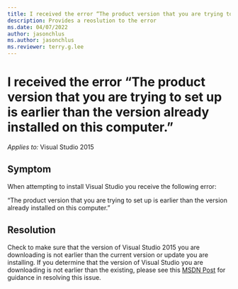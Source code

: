 ```yaml
---
title: I received the error “The product version that you are trying to set up is earlier than the version already installed on this computer.”
description: Provides a reoslution to the error
ms.date: 04/07/2022
author: jasonchlus
ms.author: jasonchlus
ms.reviewer: terry.g.lee
---
```


# I received the error “The product version that you are trying to set up is earlier than the version already installed on this computer.”

_Applies to:_&nbsp;Visual Studio 2015

## Symptom
When attempting to install Visual Studio you receive the following error:

“The product version that you are trying to set up is earlier than the version already installed on this computer.”

## Resolution
Check to make sure that the version of Visual Studio 2015 you are downloading is not earlier than the current version or update you are installing. If you determine that the version of Visual Studio you are downloading is not earlier than the existing, please see this [MSDN Post](https://social.msdn.microsoft.com/Forums/en-US/abaecb1a-2ed6-4c9d-9676-794039ba3422/visual-studio-community-2015-setup-blocked-the-product-version-that-you-are-trying-to-set-up-is?forum=vssetup) for guidance in resolving this issue.
